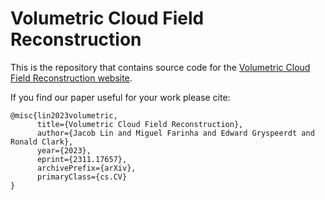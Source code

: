 # Volumetric Cloud Field Reconstruction

This is the repository that contains source code for the [Volumetric Cloud Field Reconstruction website](https://cloud-field.github.io).

If you find our paper useful for your work please cite:

```
@misc{lin2023volumetric,
      title={Volumetric Cloud Field Reconstruction}, 
      author={Jacob Lin and Miguel Farinha and Edward Gryspeerdt and Ronald Clark},
      year={2023},
      eprint={2311.17657},
      archivePrefix={arXiv},
      primaryClass={cs.CV}
}
```
